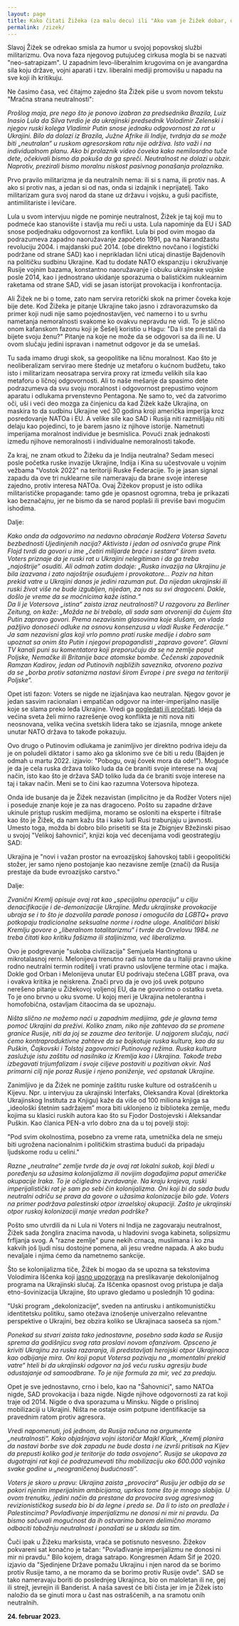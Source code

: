 ```yaml
---
layout: page
title: Kako čitati Žižeka (za malu decu) ili "Ako vam je Žižek dobar, onda ništa"
permalink: /zizek/
---
```

Slavoj Žižek se odrekao smisla za humor u svojoj popovskoj službi militarizmu. Ova nova faza njegovog putujućeg cirkusa mogla bi se nazvati "neo-satrapizam". U zapadnim levo-liberalnim krugovima on je avangardna sila koju države, vojni aparati i tzv. liberalni mediji promovišu u napadu na sve koji ih kritikuju.  
  
Ne časimo časa, već čitajmo zajedno šta Žižek piše u svom novom tekstu "Mračna strana neutralnosti":
  
_Prošlog maja, pre nego što je ponovo izabran za predsednika Brazila, Luiz Inasio Lula da Silva tvrdio je da ukrajinski predsednik Volodimir Zelenski i njegov ruski kolega Vladimir Putin snose jednaku odgovornost za rat u Ukrajini. Bilo da dolazi iz Brazila, Južne Afrike ili Indije, tvrdnja da se može biti „neutralan“ u ruskom agresorskom ratu nije održiva. Isto važi i na individualnom planu. Ako bi prolaznik video čoveka kako nemilosrdno tuče dete, očekivali bismo da pokuša da ga spreči. Neutralnost ne dolazi u obzir. Naprotiv, prezirali bismo moralnu niskost pasivnog ponašanja prolaznika._
  
Prvo pravilo militarizma je da neutralnih nema: ili si s nama, ili protiv nas. A ako si protiv nas, a jedan si od nas, onda si izdajnik i neprijatelj. Tako militarizam gura svoj narod da stane uz državu i vojsku, a guši pacifiste, antimilitariste i levičare.
  
Lula u svom intervjuu nigde ne pominje neutralnost, Žižek je taj koji mu to podmeće kao stanovište i stavlja mu reči u usta. Lula napominje da EU i SAD snose podjednaku odgovornost za konflikt. Lula bi pod ovim mogao da podrazumeva zapadno naoružavanje započeto 1991, pa na Narandžastu revoluciju 2004. i majdanski puč 2014. (obe direktno novčano i logistički podržane od strane SAD) kao i neprikladan lični uticaj dinastije Bajdenovih na političku sudbinu Ukrajine. Kad tu dodate NATO ekspanziju i okruživanje Rusije vojnim bazama, konstantno naoružavanje i obuku ukrajinske vojske posle 2014, kao i jednostrano ukidanje sporazuma o balističkim nuklearnim raketama od strane SAD, vidi se jasan istorijat provokacija i konfrontacija. 
  
Ali Žižek ne bi o tome, zato nam servira retorički skok na primer čoveka koje bije dete. Kod Žižeka je pitanje Ukrajine tako jasno i zdravorazumsko da primer koji nudi nije samo pojednostavljen, već namerno i to u svrhu nametanja nemoralnosti svakome ko ovakvu nepravdu ne vidi. To je slično onom kafanskom fazonu koji je Šešelj koristio u Hagu: "Da li ste prestali da bijete svoju ženu?" Pitanje na koje ne može da se odgovori sa da ili ne. U ovom slučaju jedini ispravan i nametnut odgovor je da se umešaš.
  
Tu sada imamo drugi skok, sa geopolitike na ličnu moralnost. Kao što je neoliberalizam servirao mere štednje uz metaforu o kućnom budžetu, tako isto i militarizam neosatrapa servira proxy rat između velikih sila kao metaforu o ličnoj odgovornosti. Ali to naše mešanje da spasimo dete podrazumeva da svu svoju moralnost i odgovornost prepustimo vojnom aparatu i odlukama prvenstevno Pentagona. Ne samo to, već da zatvorimo oči, uši i veći deo mozga za činjenicu da kad Žižek kaže Ukrajina, on maskira to da sudbinu Ukrajine već 30 godina kroji američka imperija kroz posredovanje NATOa i EU. A velike sile kao SAD i Rusija niti razmišljaju niti delaju kao pojedinci, to je barem jasno iz njihove istorije. Nametnuti imperijama moralnost individue je besmislica. Povući znak jednakosti između njihove nemoralnosti i individualne nemoralnosti takođe. 
  
Za kraj, ne znam otkud to Žižeku da je Indija neutralna? Sedam meseci posle početka ruske invazije Ukrajine, Indija i Kina su učestvovale u vojnim vežbama "Vostok 2022" na teritoriji Ruske Federacije. To je jasan signal zapadu da ove tri nuklearne sile nameravaju da brane svoje interese zajedno, protiv interesa NATOa. Ovaj Žižekov propust je isto odlika militarističke propagande: tamo gde je opasnost ogromna, treba je prikazati kao beznačajnu, jer ne bismo da se narod poplaši ili previše bavi mogućim ishodima.
  
Dalje:  
  
_Kako onda da odgovorimo na nedavno obraćanje Rodžera Votersa Savetu bezbednosti Ujedinjenih nacija? Aktivista i jedan od osnivača grupe Pink Flojd tvrdi da govori u ime „četiri milijarde braće i sestara“ širom sveta. Voters priznaje da je ruski rat u Ukrajini nelegitiman i da ga treba „najoštrije“ osuditi. Ali odmah zatim dodaje: „Ruska invazija na Ukrajinu je bila izazvana i zato najoštrije osuđujem i provokatore… Poziv na hitan prekid vatre u Ukrajini danas je jedini razuman put. Da nijedan ukrajinski ili ruski život više ne bude izgubljen, nijedan, za nas su svi dragoceni. Dakle, došlo je vreme da se moćnicima kaže istina.“_   
_Da li je Votersova „istina“ zaista izraz neutralnosti? U razgovoru za Berliner Zeitung, on kaže: „Možda ne bi trebalo, ali sada sam otvoreniji da čujem šta Putin zapravo govori. Prema nezavisnim glasovima koje slušam, on vlada pažljivo donoseći odluke na osnovu konsenzusa u vladi Ruske Federacije.“_    
_Ja sam nezavisni glas koji vrlo pomno prati ruske medije i dobro sam upoznat sa onim što Putin i njegovi propagandisti „zapravo govore“. Glavni TV kanali puni su komentatora koji preporučuju da se na zemlje poput Poljske, Nemačke ili Britanije bace atomske bombe. Čečenski zapovednik Ramzan Kadirov, jedan od Putinovih najbližih saveznika, otvoreno poziva da se „borba protiv satanizma nastavi širom Evrope i pre svega na teritoriji Poljske“._    
  
Opet isti fazon: Voters se nigde ne izjašnjava kao neutralan. Njegov govor je jedan sasvim racionalan i empatičan odgovor na inter-imperijalno nasilje koje se slama preko leđa Ukrajine. Vredi ga [pogledati ili pročitati](https://consortiumnews.com/2023/02/07/watch-roger-waters-at-un-security-council-on-ukraine/). Ideja da većina sveta želi mirno razrešenje ovog konflikta je niti nova niti neosnovana, velika većina svetskih lidera tako se izjasnila, mnoge ankete unutar NATO država to takođe pokazuju. 
  
Ovo drugo o Putinovim odlukama je zanimljivo jer direktno podriva ideju da je on poludeli diktator i samo ako ga sklonimo sve će biti u redu (Bajden je odmah u martu 2022. izjavio: "Pobogu, ovaj čovek mora da ode!"). Moguće je da je cela ruska država toliko luda da će braniti svoje interese na ovaj način, isto kao što je država SAD toliko luda da će braniti svoje interese na taj i takav način. Meni se to čini kao razumna Votersova hipoteza. 
  
Onda ide busanje da je Žižek nezavistan (implicitno je da Rodžer Voters nije) i poseduje znanje koje je za nas dragoceno. Pošto su zapadne države ukinule pristup ruskim medijima, moramo se osloniti na eksperte i filtraše kao što je Žižek, da nam kažu šta i kako ludi Rusi trabunjaju u javnosti. Umesto toga, možda bi dobro bilo prisetiti se šta je Zbignjev Bžežinski pisao u svojoj "Velikoj šahovnici", knjizi koja već decenijama vodi geostrategiju SAD: 

Ukrajina je "novi i važan prostor na evroazijskoj šahovskoj tabli i geopolitički stožer, jer samo njeno postojanje kao nezavisne zemlje (znači) da Rusija prestaje da bude evroazijsko carstvo."  
  
Dalje:
  
_Zvanični Kremlj opisuje ovaj rat kao „specijalnu operaciju“ u cilju denacifikacije i de-demonizacije Ukrajine. Među ukrajinske provokacije ubraja se i to što je dozvolila parade ponosa i omogućila da LGBTQ+ prava potkopaju tradicionalne seksualne norme i rodne uloge. Analitičari bliski Kremlju govore o „liberalnom totalitarizmu“ i tvrde da Orvelovu 1984. ne treba čitati kao kritiku fašizma ili staljinizma, već liberalizma._  
  
Ovo je podgrevanje "sukoba civilizacija" Semjuela Hantingtona u mikrotalasnoj rerni. Melonijeva trenutno radi na tome da u Italiji pravno ukine rodno neutralni termin roditelj i vrati pravno uslovljene termine otac i majka. Dokle god Orban i Melonijeva unutar EU podrivaju stečena LGBT prava, ova i ovakva kritika je neiskrena. Znači prvo da je ovo još uvek potpuno nerešeno pitanje u Žižekovoj voljenoj EU, da ne govorimo o ostatku sveta. To je ono brvno u oku svome. U kojoj meri je Ukrajina netolerantna i homofobična, ostavljam čitaocima da se upoznaju.  
  
_Ništa slično ne možemo naći u zapadnim medijima, gde je glavna tema pomoć Ukrajini da preživi. Koliko znam, niko nije zahtevao da se promene granice Rusije, niti da joj se zauzme deo teritorije. U najgorem slučaju, naći ćemo kontraproduktivne zahteve da se bojkotuje ruska kultura, kao da su Puškin, Čajkovski i Tolstoj zagovornici Putinovog režima. Ruska kultura zaslužuje istu zaštitu od nasilnika iz Kremlja kao i Ukrajina. Takođe treba izbegavati  trijumfalizam i svoje ciljeve postaviti u pozitivan okvir. Naš primarni cilj nije poraz Rusije i njeno poniženje, već opstanak Ukrajine._  
    
Zanimljivo je da Žižek ne pominje zaštitu ruske kulture od ostrašćenih u Kijevu. Npr. u intervjuu za ukrajinski Interfaks, Oleksandra Koval (direktorka Ukrajinskog Instituta za Knjigu) kaže da više od 100 miliona knjiga sa „ideološki štetnim sadržajem” mora biti uklonjeno iz biblioteka zemlje, među kojima su klasici ruskih autora kao što su Fjodor Dostojevski i Aleksandar Puškin. Kao članica PEN-a vrlo dobro zna da u toj povelji stoji: 
  
"Pod svim okolnostima, posebno za vreme rata, umetnička dela ne smeju biti ugrožena nacionalnim i političkim strastima budući da pripadaju ljudskome rodu u celini."  
  
_Razne „neutralne“ zemlje tvrde da je ovaj rat lokalni sukob, koji bledi u poređenju sa užasima kolonijalizma ili novijim događajima poput američke okupacije Iraka. To je očigledno izvrdavanje. Na kraju krajeva, ruski imperijalistički rat je sam po sebi čin kolonijalizma. Oni koji bi da sada budu neutralni odriču se prava da govore o užasima kolonizacije bilo gde. Voters na primer podržava palestinski otpor izraelskoj okupaciji. Zašto je ukrajinski otpor ruskoj kolonizaciji manje vredan podrške?_     
  
Pošto smo utvrdili da ni Lula ni Voters ni Indija ne zagovaraju neutralnost, Žižek sada žonglira znacima navoda, u hladovini svoga kabineta, solipsizmu frfljanja svog. A "razne zemlje" pune nekih crnaca, muslimana i ko zna kakvih još ljudi nisu dostojne pomena, ali jesu vredne napada. A ako budu nevaljale i njima ćemo da nametnemo sankcije. 
  
Što se kolonijalizma tiče, Žižek bi mogao da se upozna sa tekstovima Volodimira Iščenka koji [jasno upozorava](https://newleftreview.org/issues/ii138/articles/volodymyr-ishchenko-ukrainian-voices) na preslikavanje dekolonijalnog programa na Ukrajinski slučaj. Za Iščenka opasnost ovog pristupa je dalja etno-šovinizacija Ukrajine, što upravo gledamo u poslednjih 10 godina:

"Uski program „dekolonizacije“, sveden na antirusku i antikomunističku identitetsku politiku, samo otežava iznošenje univerzalno relevantne perspektive o Ukrajini, bez obzira koliko se Ukrajinaca saoseća sa njom."    
  
_Ponekad su stvari zaista tako jednostavne, posebno sada kada se Rusija sprema da godišnjicu svog rata proslavi novom ofanzivom. Opsceno je kriviti Ukrajinu za ruska razaranja, ili predstavljati herojski otpor Ukrajinaca kao odbijanje mira. Oni koji poput Votersa pozivaju na „momentalni prekid vatre“ hteli bi da ukrajinski odgovor na još veću rusku agresiju bude odustajanje od samoodbrane. To je nije formula za mir, već za predaju._  
  
Opet je sve jednostavno, crno i belo, kao na "Šahovnici", samo NATOa nigde, SAD provokacija i baza nigde. Nigde njihove odgovornosti za rat koji traje od 2014. Nigde o dva sporazuma u Minsku. Nigde o prislinoj mobilizaciji u Ukrajini. Ništa ne ostaje osim potpune identifikacije sa pravednim ratom protiv agresora.
  
_Vredi napomenuti, još jednom, da Rusija računa na argumente „neutralnosti“. Kako objašnjava vojni istoričar Majkl Klark, „Kremlj planira da nastavi borbe sve dok zapadu ne bude dosta i ne izvrši pritisak na Kijev da prepusti koliko god je teritorije do tada osvojeno“. Rusija se ukopava za 
dugotrajni rat koji će podrazumevati tihu mobilizaciju oko 600.000 vojnika svake godine u „neograničenoj budućnosti“._  

_Voters je skoro u pravu: Ukrajina zaista „provocira“ Rusiju jer odbija da se pokori njenim imperijalnim ambicijama, uprkos tome što je mnogo slabija. U ovom trenutku, jedini način da prestane da provocira svog agresivnog revizionističkog suseda bio bi da legne i preda se. Da li to isto on predlaže i Palestincima? Povlađivanje imperijalizmu ne donosi ni mir ni pravdu. Da bismo sačuvali mogućnost da ih ostvarimo barem delimično moramo odbaciti tobožnju neutralnost i ponašati se u skladu sa tim._  
  
Čuči ipak u Žižeku marksista, vraća se potisnuto nesvesno. Žižekov pokvareni sat konačno je tačan: "Povlađivanje imperijalizmu ne donosi ni mir ni pravdu." Bilo kojem, draga satrapo. Kongresmen Adam Šif je 2020. izjavio da "Sjedinjene Države pomažu Ukrajinu i njen narod da se borimo protiv Rusije tamo, a ne moramo da se borimo protiv Rusije ovde". SAD se tako nameravaju boriti do poslednjeg Ukrajinca, bio on maloletan ili ne, gej ili strejt, jevrejin ili Banderist. A naša savest će biti čista jer im je Žižek isto naložio da se ginuti mora u čast nas ostrašćenih, a na sramotu onih neutralnih.  
  
**24. februar 2023.**
